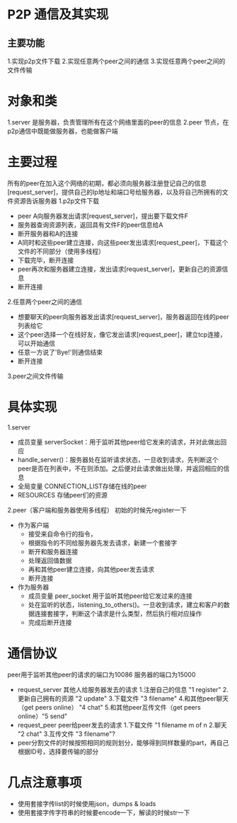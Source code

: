 # P2P 通信及其实现

## 主要功能
1.实现p2p文件下载
2.实现任意两个peer之间的通信
3.实现任意两个peer之间的文件传输

# 对象和类
1.server
是服务器，负责管理所有在这个网络里面的peer的信息
2.peer
节点，在p2p通信中既能做服务器，也能做客户端

# 主要过程
所有的peer在加入这个网络的初期，都必须向服务器注册登记自己的信息[request_server]，提供自己的Ip地址和端口号给服务器，以及将自己所拥有的文件资源告诉服务器
1.p2p文件下载
- peer A向服务器发出请求[request_server]，提出要下载文件F
- 服务器查询资源列表，返回具有文件F的peer信息给A
- 断开服务器和A的连接
- A同时和这些peer建立连接，向这些peer发出请求[request_peer]，下载这个文件的不同部分（使用多线程）
- 下载完毕，断开连接
- peer再次和服务器建立连接，发出请求[request_server]，更新自己的资源信息
- 断开连接

2.任意两个peer之间的通信
- 想要聊天的peer向服务器发出请求[request_server]，服务器返回在线的peer列表给它
- 这个peer选择一个在线好友，像它发出请求[request_peer]，建立tcp连接，可以开始通信
- 任意一方说了'Bye!'则通信结束
- 断开连接

3.peer之间文件传输

# 具体实现
1.server
- 成员变量 serverSocket：用于监听其他peer给它发来的请求，并对此做出回应
- handle_server()：服务器处在监听请求状态，一旦收到请求，先判断这个peer是否在列表中，不在则添加。之后便对此请求做出处理，并返回相应的信息
- 全局变量 CONNECTION_LIST存储在线的peer
- RESOURCES 存储peer们的资源

2.peer（客户端和服务器使用多线程）
初始的时候先register一下
- 作为客户端
    - 接受来自命令行的指令，
    - 根据指令的不同给服务器先发去请求，新建一个套接字
    - 断开和服务器连接
    - 处理返回值数据
    - 再和其他peer建立连接，向其他peer发去请求
    - 断开连接
- 作为服务器
    - 成员变量 peer_socket 用于监听其他peer给它发过来的连接
    - 处在监听的状态，listening_to_others()。一旦收到请求，建立和客户的数据连接套接字，判断这个请求是什么类型，然后执行相对应操作
    - 完成后断开连接

# 通信协议
peer用于监听其他peer的请求的端口为10086 服务器的端口为15000
- request_server 其他人给服务器发去的请求
    1.注册自己的信息 "1 register" 
    2.更新自己拥有的资源 "2 update"
    3.下载文件 "3 filename"
    4.和其他peer聊天（get peers online） "4 chat"
    5.和其他peer互传文件（get peers online）"5 send"
- request_peer peer给peer发去的请求
    1.下载文件 "1 filename m of n 
    2.聊天 "2 chat"
    3.互传文件 "3 filename"?
- peer分割文件的时候按照相同的规则划分，能够得到同样数量的part，再自己根据ID号，选择要传输的部分

# 几点注意事项
- 使用套接字传list的时候使用json，dumps & loads
- 使用套接字传字符串的时候要encode一下，解读的时候str一下
